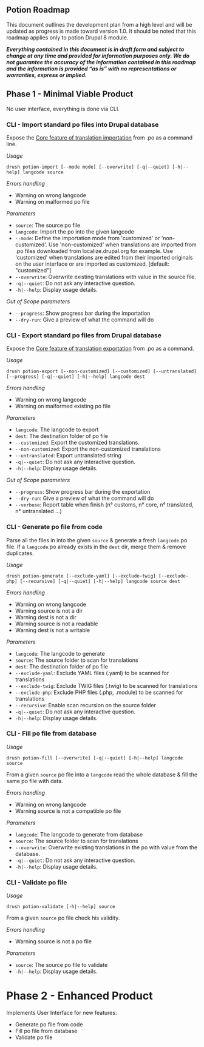 Potion Roadmap
-----------------

This document outlines the development plan from a high level and will be updated as progress is made toward version 1.0.
It should be noted that this roadmap applies only to potion Drupal 8 module.

***Everything contained in this document is in draft form and subject to change at any time and provided for information  purposes only. We do not guarantee the accuracy of the information contained in this roadmap and the information is provided “as is” with no representations or warranties, express or implied.***

## Phase 1 - Minimal Viable Product

No user interface, everything is done via CLI.

### CLI - Import standard po files into Drupal database

Expose the [Core feature of translation importation](/admin/config/regional/translate/import) from .po as a command line.

*Usage*
```
drush potion-import [--mode mode] [--overwrite] [-q|--quiet] [-h|--help] langcode source
```

*Errors handling*
- Warning on wrong langcode
- Warning on malformed po file

*Parameters*
- `source`: The source po file
- `langcode`: Import the po into the given langcode
- `--mode`: Define the importation mode from 'customized' or 'non-customized'.
            Use 'non-customized' when translations are imported from .po files
            downloaded from localize.drupal.org for example.
            Use 'customized' when translations are edited from their imported
            originals on the user interface or are imported as customized.
            [default: "customized"]
- `--overwrite`: Overwrite existing translations with value in the source file.
- `-q|--quiet`: Do not ask any interactive question.
- `-h|--help`: Display usage details.

*Out of Scope parameters*
- `--progress`: Show progress bar during the importation
- `--dry-run`: Give a preview of what the command will do

### CLI - Export standard po files from Drupal database

Expose the [Core feature of translation exportation](/admin/config/regional/translate/export) from .po as a command.

*Usage*
```
drush potion-export [--non-customized] [--customized] [--untranslated] [--progress] [-q|--quiet] [-h|--help] langcode dest
```

*Errors handling*
- Warning on wrong langcode
- Warning on malformed existing po file

*Parameters*
- `langcode`: The langcode to export
- `dest`: The destination folder of po file
- `--customized`: Export the customized translations.
- `--non-customized`: Export the non-customized translations
- `--untranslated`: Export untranslated string
- `-q|--quiet`: Do not ask any interactive question.
- `-h|--help`: Display usage details.

*Out of Scope parameters*
- `--progress`: Show progress bar during the exportation
- `--dry-run`: Give a preview of what the command will do
- `--verbose`: Report table when finish (n° customs, n° core, n° translated, n° untranslated ...)

### CLI - Generate po file from code

Parse all the files in into the given `source` & generate a fresh `langcode`.po file.
If a `langcode`.po already exists in the `dest` dir, merge them & remove duplicates.

*Usage*
```
drush potion-generate [--exclude-yaml] [--exclude-twig] [--exclude-php] [--recursive] [-q|--quiet] [-h|--help] langcode source dest
```

*Errors handling*
- Warning on wrong langcode
- Warning source is not a dir
- Warning dest is not a dir
- Warning source is not a readable
- Warning dest is not a writable

*Parameters*
- `langcode`: The langcode to generate
- `source`: The source folder to scan for translations
- `dest`: The destination folder of po file
- `--exclude-yaml`: Exclude YAML files (.yaml) to be scanned for translations
- `--exclude-twig`: Exclude TWIG files (.twig) to be scanned for translations
- `--exclude-php`: Exclude PHP files (.php, .module) to be scanned for translations
- `--recursive`: Enable scan recursion on the source folder
- `-q|--quiet`: Do not ask any interactive question.
- `-h|--help`: Display usage details.

### CLI - Fill po file from database

*Usage*
```
drush potion-fill [--overwrite] [-q|--quiet] [-h|--help] langcode source
```

From a given `source` po file into a `langcode` read the whole database & fill the same po file with data.

*Errors handling*
- Warning on wrong langcode
- Warning source is not a compatible po file

*Parameters*
- `langcode`: The langcode to generate from database
- `source`: The source folder to scan for translations
- `--overwrite`: Overwrite existing translations in the po with value from the database.
- `-q|--quiet`: Do not ask any interactive question.
- `-h|--help`: Display usage details.

### CLI - Validate po file

*Usage*
```
drush potion-validate [-h|--help] source
```

From a given `source` po file check his validity.

*Errors handling*
- Warning source is not a po file

*Parameters*
- `source`: The source po file to validate
- `-h|--help`: Display usage details.

# Phase 2 - Enhanced Product

Implements User Interface for new features:
- Generate po file from code
- Fill po file from database
- Validate po file
